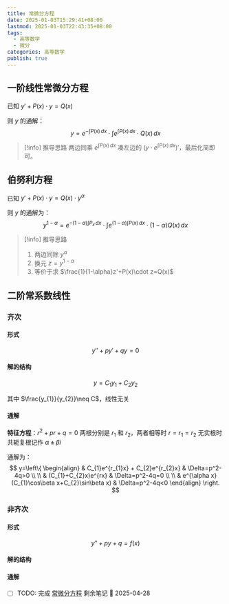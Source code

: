 ```yaml
---
title: 常微分方程
date: 2025-01-03T15:29:41+08:00
lastmod: 2025-01-03T22:43:35+08:00
tags:
  - 高等数学
  - 微分
categories: 高等数学
publish: true
---
```


## 一阶线性常微分方程

已知 $y'+P(x)\cdot y=Q(x)$

则 $y$ 的通解：
$$
y=e^{-\int P(x) \, dx }\cdot \int e^{\int P(x) \, dx } \cdot Q(x) \, dx 
$$

>[!info] 推导思路
>两边同乘 $e^{\int P(x) \, dx}$ 凑左边的 $\left( y\cdot e^{\int P(x) \, dx} \right)'$，最后化简即可。

## 伯努利方程

已知 $y'+P(x)\cdot y=Q(x)\cdot y^{\alpha}$

则 $y$ 的通解为：
$$
y^{1-\alpha}=e^{-(1-\alpha)\int P_{x} \, dx }\cdot \int e^{(1-\alpha)\int P(x) \, dx }\cdot(1-\alpha) Q(x) \, dx 
$$

>[!info] 推导思路
>1. 两边同除 $y^{\alpha}$
>2. 换元 $z=y^{1-\alpha}$
>3. 等价于求 $\frac{1}{1-\alpha}z'+P(x)\cdot z=Q(x)$


## 二阶常系数线性

### 齐次

#### 形式

$$
y''+py'+qy=0
$$

#### 解的结构

$$
y=C_{1}y_{1}+C_{2}y_{2}
$$

其中 $\frac{y_{1}}{y_{2}}\neq C$，线性无关 

#### 通解

**特征方程**：$r^2+p r+q=0$
两根分别是 $r_{1}$ 和 $r_{2}$，两者相等时 $r=r_{1}=r_{2}$
无实根时共轭复根记作 $\alpha\pm\beta i$

通解为：
$$
y=\left\{ \begin{align}
 & C_{1}e^{r_{1}x} + C_{2}e^{r_{2}x} & \Delta=p^2-4q>0 \\
  \\
 & (C_{1}+C_{2}x)e^{rx} & \Delta=p^2-4q=0 \\
 \\
 & e^{\alpha x}(C_{1}\cos\beta x+C_{2}\sin\beta x) & \Delta=p^2-4q<0
\end{align} \right.
$$


### 非齐次

#### 形式

$$
y''+py+q=f(x)
$$
#### 解的结构

#### 通解

- [ ] TODO: 完成 [常微分方程](%E5%B8%B8%E5%BE%AE%E5%88%86%E6%96%B9%E7%A8%8B.md) 剩余笔记 📅 2025-04-28



